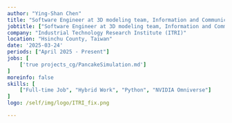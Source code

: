 ```yaml
---
author: "Ying-Shan Chen"
title: "Software Engineer at 3D modeling team, Information and Communications Research Laboratories, Industrial Technology Research Institute (ITRI), Hsinchu County, Taiwan"
jobtitle: ["Software Engineer at 3D modeling team, Information and Communications Research Laboratories"]
company: "Industrial Technology Research Institute (ITRI)"
location: "Hsinchu County, Taiwan"
date: '2025-03-24'
periods: ["April 2025 - Present"]
jobs: [
    ['true projects_cg/PancakeSimulation.md']
]
moreinfo: false
skills: [
    ["Full-time Job", "Hybrid Work", "Python", "NVIDIA Omniverse"]
]
logo: /self/img/logo/ITRI_fix.png

---
```

